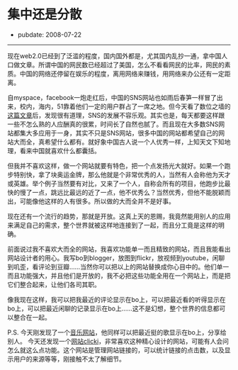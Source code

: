 # 集中还是分散

- pubdate: 2008-07-22

--------------------------


现在web2.0已经到了泛滥的程度，国内国外都是，尤其国内乱抄一通，拿中国人口做文章。所谓中国的网民数已经超过了美国，怎么不看看网民的比率，网民的素质。中国的网络还停留在娱乐的程度，离用网络来赚钱，用网络来办公还有一定距离。

自myspace，facebook一炮走红后，中国的SNS网站也如雨后春笋一样冒了出来，校内，海内，51靠着他们一定的用户群占了一席之地。但今天看了数位之墙的[这篇文章](http://china.digitalwall.com/scripts/display.asp?UID=402)后，发现很有道理，SNS的发展不容乐观。其实也是，每天都要这样跟一些不怎么熟的人应酬真的很累，时间长了自然也腻了。而且现在大多数SNS网站都集大多应用于一身，其实不只是SNS网站，很多中国的网站都希望自己的网站大而全，真希望什么都有。就好象中国古人说一个人优秀一样，上知天文下知地理，看来中国就喜欢什么都囊括。

但我并不喜欢这样，做一个网站就要有特色，把一个点发扬光大就好。如果一个跑步特别快，拿了块奥运金牌，那么他就是个非常优秀的人，当然有人会称他为天才或英雄。举个例子当然要有对比，又来了一个人，自称会所有的项目，他跑步比最快的慢了一点，跳远比最远的近了一点，他不优秀么？当然优秀，但他不能脱颖而出，可能像他这样的人有很多。所以做的大而全并不是好事。

现在还有一个流行的趋势，那就是开放。这真上天的恩赐，我竟然能用别人的应用来满足自己的需求，整个世界就被这样地连接到了一起，而且分工竟是这样的明确。

前面说过我不喜欢大而全的网站，我喜欢功能单一而且精致的网站，而且我能看出网站设计者的用心。我写bo到blogger，放图到flickr，放视频到youtube，闲聊到叽歪，看评论到豆瓣……当然你可以把以上的网站替换成你心目中的。他们单一而且功能强大，并且他们是开放的，我不必把这些功能全用在一个网站上，而是把它们整合起来，让他们各司其职。

像我现在这样，我可以把我最近的评论显示在bo上，可以把最近看的听得显示在bo上，可以把最近闲聊的记录显示在bo上……这不是幻想，整个世界的信息都可以整合在一起。

P.S.
今天刚发现了一个[音乐网站](http://cn.last.fm/home)，他同样可以把最近挺的歌显示在bo上，分享给别人。
今天还发现一个[网站clicki](http://www.clicki.cn/)，非常喜欢这种精心设计的网站，可能有人会问怎么就这么点功能。这个网站是管理网站链接的，可以统计链接的点击数，以及显示用户的来源等等，刚接触不太了解细节。
